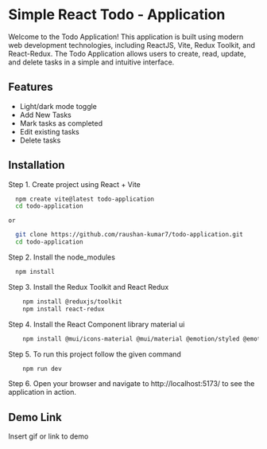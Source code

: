 # Simple React Todo - Application

Welcome to the Todo Application! This application is built using modern web development technologies, including ReactJS, Vite, Redux Toolkit, and React-Redux. The Todo Application allows users to create, read, update, and delete tasks in a simple and intuitive interface.

## Features

- Light/dark mode toggle
- Add New Tasks
- Mark tasks as completed
- Edit existing tasks
- Delete tasks

## Installation

Step 1. Create project using React + Vite

```bash
  npm create vite@latest todo-application
  cd todo-application
```

    or
  ```bash
    git clone https://github.com/raushan-kumar7/todo-application.git
    cd todo-application
  ``` 

Step 2. Install the node_modules

```bash
  npm install
```

Step 3. Install the Redux Toolkit and React Redux

```bash
    npm install @reduxjs/toolkit
    npm install react-redux
```

Step 4. Install the React Component library material ui

```bash
    npm install @mui/icons-material @mui/material @emotion/styled @emotion/react
```

Step 5. To run this project follow the given command

```bash
    npm run dev
```

Step 6. Open your browser and navigate to http://localhost:5173/ to see the application in action.


## Demo Link
Insert gif or link to demo